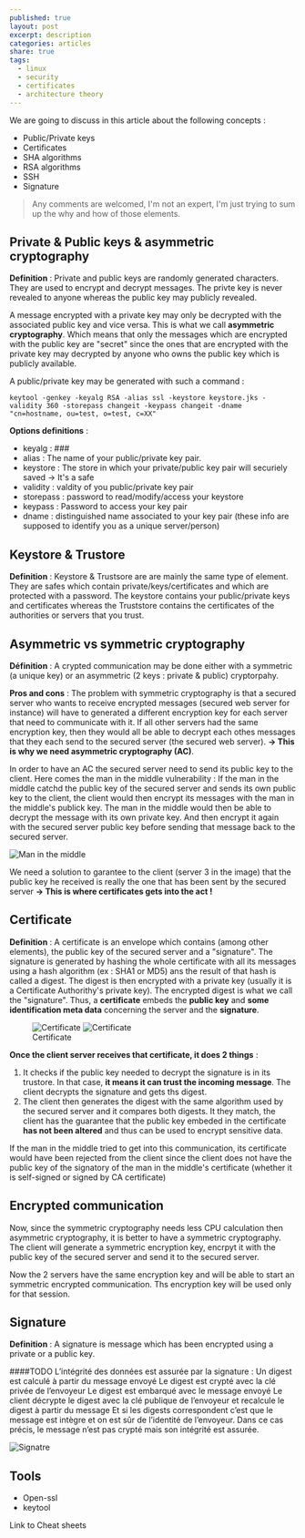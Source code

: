 ```yaml
---
published: true
layout: post
excerpt: description
categories: articles
share: true
tags:
  - linux
  - security
  - certificates
  - architecture theory
---
```

We are going to discuss in this article about the following concepts :
- Public/Private keys
- Certificates
- SHA algorithms
- RSA algorithms
- SSH
- Signature

> Any comments are welcomed, I'm not an expert, I'm just trying to sum up the why and how of those elements.


## Private & Public keys & asymmetric cryptography
**Definition** : Private and public keys are randomly generated characters. They are used to encrypt and decrypt messages. The privte key is never revealed to anyone whereas the public key may publicly revealed. 

A message encrypted with a private key may only be decrypted with the associated public key and vice versa. This is what we call **asymmetric cryptography**. Which means that only the messages which are encrypted with the public key are "secret" since the ones that are encrypted with the private key may decrypted by anyone who owns the public key which is publicly available.

A public/private key may be generated with such a command  : 
```shell
keytool -genkey -keyalg RSA -alias ssl -keystore keystore.jks -validity 360 -storepass changeit -keypass changeit -dname "cn=hostname, ou=test, o=test, c=XX"
```

**Options definitions** :
- keyalg : ###
- alias : The name of your public/private key pair.
- keystore : The store in which your private/public key pair will securiely saved -> It's a safe
- validity : valdity of you public/private key pair
- storepass : password to read/modify/access your keystore
- keypass : Password to access your key pair
- dname : distinguished name associated to your key pair (these info are supposed to identify you as a unique server/person)


## Keystore & Trustore
**Definition** : Keystore & Trustsore are are mainly the same type of element. They are safes which contain private/keys/certificates and which are protected with a password. The keystore contains your public/private keys and certificates whereas the Truststore contains the certificates of the authorities or servers that you trust.

## Asymmetric vs symmetric cryptography

**Définition** : A crypted communication may be done either with a symmetric (a unique key) or an asymmetric (2 keys : private & public) cryptorpahy.  

**Pros and cons** : The problem with symmetric cryptography is that a secured server who wants to receive encrypted messages (secured web server for instance) will have to generated a different encryption key for each server that need to communicate with it. If all other servers had the same encryption key, then they would all be able to decrypt each othes messages that they each send to the secured server (the secured web server). **-> This is why we need asymmetric cryptography (AC)**.

In order to have an AC the secured server need to send its public key to the client. Here comes the man in the middle vulnerability : If the man in the middle catchd the public key of the secured server and sends its own public key to the client, the client would then encrypt its messages with the man in the middle's publick key. The man in the middle would then be able to decrypt the message with its own private key. And then encrypt it again with the secured server public key before sending that message back to the secured server. 

![Man in the middle]({{site.baseurl}}/images/man-in-the-middle.jpg)

We need a solution to garantee to the client (server 3 in the image) that the public key he received is really the one that has been sent by the secured server **-> This is where certificates gets into the act !**

## Certificate 
**Definition** : A certificate is an envelope which contains (among other elements), the public key of the secured server and a "signature". The signature is generated by hashing the whole certificate with all its messages using a hash algorithm (ex : SHA1 or MD5) ans the result of that hash is called  a digest. The digest is then encrypted with a private key (usually it is a Certificate Authorithy's private key). The encrypted digest is what we call the "signature". Thus, a **certificate** embeds the **public key** and **some identification meta data** concerning the server and the **signature**.

<figure class="half">
	<img src="/images/Certificate_1.gif)" alt="Certificate">
	<img src="/images/Certificate_2.gif)" alt="Certificate">
	<figcaption>Certificate</figcaption>
</figure>

**Once the client server receives that certificate, it does 2 things** :
1. It checks if the public key needed to decrypt the signature is in its trustore. In that case, **it means it can trust the incoming message**. The client decrypts the signature and gets ths digest. 
2. The client then generates the digest with the same algorithm used by the secured server and it compares both digests. It they match, the client has the guarantee that the public key embeded in the certificate **has not been altered** and thus can be used to encrypt sensitive data. 

If the man in the middle tried to get into this communication, its certificate would have been rejected from the client since the client does not have the public key of the signatory of the man in the middle's certificate (whether it is self-signed or signed by CA certificate) 

## Encrypted communication

Now, since the symmetric cryptography needs less CPU calculation then asymmetric cryptography, it is better to have a symmetric cryptography.  The client will generate a symmetric encryption key, encrpyt it with the public key of the secured server and send it to the secured server. 

Now the 2 servers have the same encryption key and will be able to start an symmetric encrypted communication. Ths encryption key will be used only for that session.


## Signature
**Definition** : A signature is message which has been encrypted using a private or a public key.
 
 ####TODO
 L’intégrité des données est assurée par la signature : 
Un digest est calculé à partir du message envoyé
Le digest est crypté avec la clé privée de l’envoyeur
Le digest est embarqué avec le message envoyé
Le client décrypte le digest avec la clé publique de l’envoyeur et recalcule le digest à partir du message
Et si les digests correspondent c’est que le message est intègre et on est sûr de l’identité de l’envoyeur.
Dans ce cas précis, le message n’est pas crypté mais son intégrité est assurée.

![Signatre]({{site.baseurl}}/images/Signature.gif)

 
 ## Tools 
- Open-ssl
- keytool

 
 Link to Cheat sheets